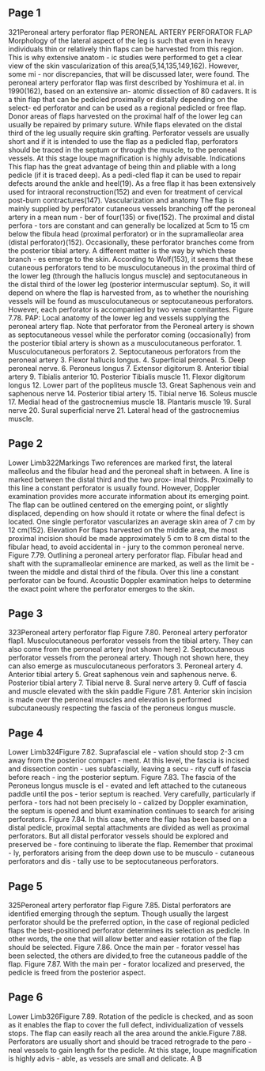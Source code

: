 ## Page 1

321Peroneal artery perforator flap
 PERONEAL ARTERY PERFORATOR FLAP
Morphology of the lateral aspect of the leg is such that 
even in heavy individuals thin or relatively thin flaps can be 
harvested from this region. This is why extensive anatom -
ic studies were performed to get a clear view of the skin 
vascularization of this area(5,14,135,149,162). However, some mi -
nor discrepancies, that will be discussed later, were found.
The peroneal artery perforator flap was first described 
by Yoshimura et al. in 1990(162), based on an extensive an-
atomic dissection of 80 cadavers. It is a thin flap that can 
be pedicled proximally or distally depending on the select-
ed perforator and can be used as a regional pedicled or 
free flap. Donor areas of flaps harvested on the proximal 
half of the lower leg can usually be repaired by primary 
suture. While flaps elevated on the distal third of the leg 
usually require skin grafting.
Perforator vessels are usually short and if it is intended to 
use the flap as a pedicled flap, perforators should be traced 
in the septum or through the muscle, to the peroneal vessels. 
At this stage loupe magnification is highly advisable.
Indications
This flap has the great advantage of being thin and 
pliable with a long pedicle (if it is traced deep). As a pedi-cled flap it can be used to repair defects around the ankle 
and heel(19). As a free flap it has been extensively used 
for intraoral reconstruction(152) and even for treatment of 
cervical post-burn contractures(147). 
Vascularization and anatomy
The flap is mainly supplied by perforator cutaneous 
vessels branching off the peroneal artery in a mean num -
ber of four(135) or five(152). The proximal and distal perfora -
tors are constant and can generally be localized at 5cm to 
15 cm below the fibula head (proximal perforator) or in the 
supramalleolar area (distal perforator)(152). Occasionally, 
these perforator branches come from the posterior tibial 
artery. A different matter is the way by which these branch -
es emerge to the skin. According to Wolf(153), it seems that 
these cutaneous perforators tend to be musculocutaneous 
in the proximal third of the lower leg (through the hallucis 
longus muscle) and septocutaneous in the distal third of 
the lower leg (posterior intermuscular septum). So, it will 
depend on where the flap is harvested from, as to whether 
the nourishing vessels will be found as musculocutaneous 
or septocutaneous perforators. However, each perforator is 
accompanied by two venae comitantes.
Figure 7.78. PAP: Local anatomy of the lower leg and vessels supplying the peroneal artery flap. Note that perforator from the Peroneal artery is shown 
as septocutaneous vessel while the perforator coming (occasionally) from the posterior tibial artery is shown as a musculocutaneous perforator. 1. Musculocutaneous perforators
2.  Septocutaneous perforators from the peroneal artery
3.  Flexor hallucis longus. 
4.  Superficial peroneal. 
5. Deep peroneal nerve. 
6.  Peroneus longus
7.  Extensor digitorum
8.  Anterior tibial artery
9. Tibialis anterior
10. Posterior Tibialis muscle
11. Flexor digitorum longus
12. Lower part of the popliteus muscle
13. Great Saphenous vein and saphenous nerve
14. Posterior tibial artery
15. Tibial nerve
16. Soleus muscle
17. Medial head of the gastrocnemius muscle
18. Plantaris muscle
19. Sural nerve
20. Sural superficial nerve
21. Lateral head of the gastrocnemius muscle.


## Page 2

Lower Limb322Markings
Two references are marked first, the lateral malleolus 
and the fibular head and the peroneal shaft in between. A 
line is marked between the distal third and the two prox-
imal thirds. Proximally to this line a constant perforator 
is usually found. However, Doppler examination provides 
more accurate information about its emerging point. The 
flap can be outlined centered on the emerging point, or 
slightly displaced, depending on how should it rotate or where the final defect is located. One single perforator 
vascularizes an average skin area of 7 cm by 12 cm(152).
Elevation
For flaps harvested on the middle area, the most 
proximal incision should be made approximately 5 cm 
to 8 cm distal to the fibular head, to avoid accidental in -
jury to the common peroneal nerve.
Figure 7.79. Outlining a peroneal artery perforator flap. Fibular head and shaft with the supramalleolar eminence are marked, as well as the limit be -
tween the middle and distal third of the fibula. Over this line a constant perforator can be found. Acoustic Doppler examination helps to determine the 
exact point where the perforator emerges to the skin.


## Page 3

323Peroneal artery perforator flap
Figure 7.80. Peroneal artery perforator flap1.  Musculocutaneous perforator 
vessels from the tibial artery. 
They can also come from the 
peroneal artery (not shown here) 
2.  Septocutaneous perforator 
vessels from the peroneal 
artery. Though not shown 
here, they can also emerge as 
musculocutaneous perforators
3.  Peroneal artery 
4. Anterior tibial artery
5.  Great saphenous vein and 
saphenous nerve. 
6.  Posterior tibial artery
7.  Tibial nerve
8.  Sural nerve artery
9.  Cuff of fascia and muscle 
elevated with the skin paddle
Figure 7.81. Anterior skin incision is made over the peroneal muscles and elevation is performed subcutaneously respecting the fascia of the peroneus 
longus muscle.


## Page 4

Lower Limb324Figure 7.82. Suprafascial ele -
vation should stop 2-3 cm away 
from the posterior compart -
ment. At this level, the fascia is 
incised and dissection contin -
ues subfascially, leaving a secu -
rity cuff of fascia before reach -
ing the posterior septum.
Figure 7.83. The fascia of the 
Peroneus longus muscle is el -
evated and left attached to the 
cutaneous paddle until the pos -
terior septum is reached. Very 
carefully, particularly if perfora -
tors had not been precisely lo -
calized by Doppler examination, 
the septum is opened and blunt 
examination continues to search 
for arising perforators.
Figure 7.84. In this case, where 
the flap has been based on a 
distal pedicle, proximal septal 
attachments are divided as well 
as proximal perforators. But all 
distal perforator vessels should 
be explored and preserved be -
fore continuing to liberate the 
flap. Remember that proximal -
ly, perforators arising from the 
deep down use to be musculo -
cutaneous perforators and dis -
tally use to be septocutaneous 
perforators.


## Page 5

325Peroneal artery perforator flap
Figure 7.85. Distal perforators 
are identified emerging through 
the septum. Though usually 
the largest perforator should 
be the preferred option, in the 
case of regional pedicled flaps 
the best-positioned perforator 
determines its selection as 
pedicle. In other words, the one 
that will allow better and easier 
rotation of the flap should be 
selected.
Figure 7.86. Once the main per -
forator vessel has been selected, 
the others are divided,to free the 
cutaneous paddle of the flap.
Figure 7.87. With the main per -
forator localized and preserved, 
the pedicle is freed from the 
posterior aspect.


## Page 6

Lower Limb326Figure 7.89. Rotation of the 
pedicle is checked, and as soon 
as it enables the flap to cover 
the full defect, individualization 
of vessels stops. The flap can 
easily reach all the area around 
the ankle.Figure 7.88. Perforators are 
usually short and should be 
traced retrograde to the pero -
neal vessels to gain length for 
the pedicle. At this stage, loupe 
magnification is highly advis -
able, as vessels are small and 
delicate.
A
B

